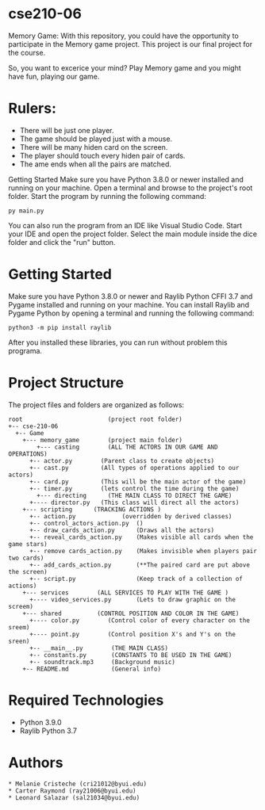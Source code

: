 # cse210-06
Memory Game: With this repository, you could have the opportunity to participate in the Memory game project. This project is our final project for the course.

So, you want to excerice your mind? Play Memory game and you might have fun, playing our game. 

# Rulers:
- There will be just one player.
- The game should be played just with a mouse.
- There will be many hiden card on the screen.
- The player should touch every hiden pair of cards.
- The ame ends when all the pairs are matched.


Getting Started Make sure you have Python 3.8.0 or newer installed and running on your machine. Open a terminal and browse to the project's root folder. Start the program by running the following command:
```
py main.py
``` 
You can also run the program from an IDE like Visual Studio Code. Start your IDE and open the project folder. Select the main module inside the dice folder and click the "run" button.

# Getting Started
Make sure you have Python 3.8.0 or newer and Raylib Python CFFI 3.7 and Pygame installed and running on your machine. You can install Raylib and Pygame Python by opening a terminal and running the following command:

```
python3 -m pip install raylib

```
After you installed these libraries, you can run without problem this programa.

# Project Structure

The project files and folders are organized as follows:

```
root                        (project root folder)
+-- cse-210-06              
  +-- Game        
    +--- memory_game	    (project main folder)		    
        +--- casting        (ALL THE ACTORS IN OUR GAME AND OPERATIONS)
	  +-- actor.py        (Parent class to create objects)
	  +-- cast.py         (All types of operations applied to our actors) 
	  +-- card.py         (This will be the main actor of the game) 
	  +-- timer.py        (lets control the time during the game) 
    	+--- directing      (THE MAIN CLASS TO DIRECT THE GAME)
  	  +---- director.py   (This class will direct all the actors)
   	+--- scripting      (TRACKING ACTIONS )
	  +-- action.py     		(overridden by derived classes)
	  +-- control_actors_action.py  ()
	  +-- draw_cards_action.py      (Draws all the actors)
	  +-- reveal_cards_action.py    (Makes visible all cards when the game stars)
	  +-- remove cards_action.py    (Makes invisible when players pair two cards)
	  +-- add_cards_action.py       (**The paired card are put above the screen)
	  +-- script.py                 (Keep track of a collection of actions)
  	+--- services        (ALL SERVICES TO PLAY WITH THE GAME )
	  +---- video_services.py       (Lets to draw graphic on the screem)
 	+--- shared          (CONTROL POSITION AND COLOR IN THE GAME)
	  +---- color.py        (Control color of every character on the sreem)
	  +---- point.py        (Control position X's and Y's on the sreen)
      +-- __main__.py        (THE MAIN CLASS)
      +-- constants.py       (CONSTANTS TO BE USED IN THE GAME)
      +-- soundtrack.mp3     (Background music)
    +-- README.md            (General info)
```

# Required Technologies
* Python 3.9.0
* Raylib Python 3.7

# Authors

```
* Melanie Cristeche (cri21012@byui.edu)
* Carter Raymond (ray21006@byui.edu)
* Leonard Salazar (sal21034@byui.edu)
```
